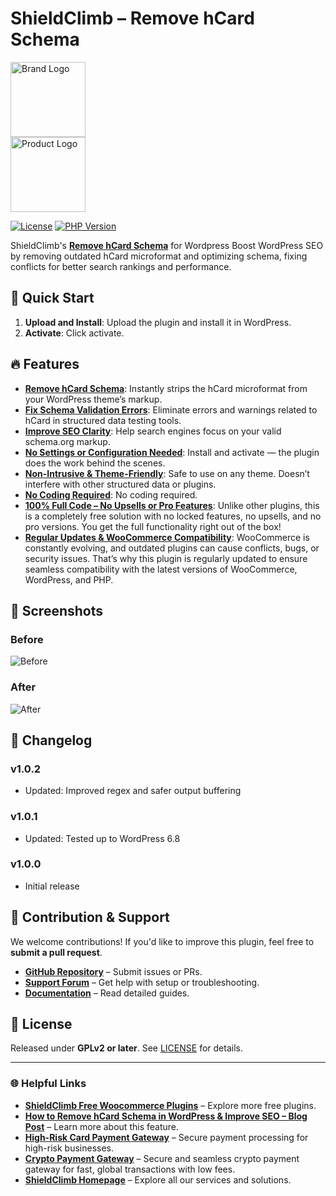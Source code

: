 # ShieldClimb – Remove hCard Schema

<p align="left">
  <img src="https://shieldclimb.com/wp-content/uploads/2025/03/ShieldClimb-logo-with-name-500x200-1.png" alt="Brand Logo" width="120"><br>
  <img src="https://shieldclimb.com/wp-content/uploads/2025/04/shieldclimb-remove-hcard-schema-logo.png" alt="Product Logo" width="120">
</p>

[![License](https://img.shields.io/badge/License-GPLv2%2B-blue)](https://www.gnu.org/licenses/old-licenses/gpl-2.0.html)
[![PHP Version](https://img.shields.io/badge/PHP-7.2+-blue)](https://www.php.net/)

ShieldClimb's **[Remove hCard Schema](https://shieldclimb.com/free-woocommerce-plugins/remove-hcard-schema/)** for Wordpress Boost WordPress SEO by removing outdated hCard microformat and optimizing schema, fixing conflicts for better search rankings and performance.

## 🚀 Quick Start

1. **Upload and Install**: Upload the plugin and install it in WordPress.
2. **Activate**: Click activate.

## 🔥 Features

- **[Remove hCard Schema](https://shieldclimb.com/free-woocommerce-plugins/remove-hcard-schema/)**: Instantly strips the hCard microformat from your WordPress theme’s markup.
- **[Fix Schema Validation Errors](https://shieldclimb.com/free-woocommerce-plugins/remove-hcard-schema/)**: Eliminate errors and warnings related to hCard in structured data testing tools.
- **[Improve SEO Clarity](https://shieldclimb.com/free-woocommerce-plugins/remove-hcard-schema/)**: Help search engines focus on your valid schema.org markup.
- **[No Settings or Configuration Needed](https://shieldclimb.com/free-woocommerce-plugins/remove-hcard-schema/)**: Install and activate — the plugin does the work behind the scenes.
- **[Non-Intrusive & Theme-Friendly](https://shieldclimb.com/free-woocommerce-plugins/remove-hcard-schema/)**: Safe to use on any theme. Doesn’t interfere with other structured data or plugins.
- **[No Coding Required](https://shieldclimb.com/free-woocommerce-plugins/remove-hcard-schema/)**: No coding required.  
- **[100% Full Code – No Upsells or Pro Features](https://shieldclimb.com/free-woocommerce-plugins/remove-hcard-schema/)**: Unlike other plugins, this is a completely free solution with no locked features, no upsells, and no pro versions. You get the full functionality right out of the box!
- **[Regular Updates & WooCommerce Compatibility](https://shieldclimb.com/free-woocommerce-plugins/remove-hcard-schema/)**: WooCommerce is constantly evolving, and outdated plugins can cause conflicts, bugs, or security issues. That’s why this plugin is regularly updated to ensure seamless compatibility with the latest versions of WooCommerce, WordPress, and PHP.

## 📸 Screenshots

### Before
![Before](https://shieldclimb.com/wp-content/uploads/2025/04/before-1.png)

### After
![After](https://shieldclimb.com/wp-content/uploads/2025/04/after.png)

## 📜 Changelog

### v1.0.2
- Updated: Improved regex and safer output buffering

### v1.0.1
- Updated: Tested up to WordPress 6.8

### v1.0.0
- Initial release

## 🤝 Contribution & Support

We welcome contributions! If you'd like to improve this plugin, feel free to **submit a pull request**.

- **[GitHub Repository](https://github.com/shieldclimb/remove-hcard-schema/)** – Submit issues or PRs.
- **[Support Forum](https://shieldclimb.com/contact-us/)** – Get help with setup or troubleshooting.
- **[Documentation](https://shieldclimb.com/free-woocommerce-plugins/remove-hcard-schema/)** – Read detailed guides.

## 📜 License

Released under **GPLv2 or later**. See [LICENSE](https://www.gnu.org/licenses/old-licenses/gpl-2.0.html) for details.

---
### 🌐 Helpful Links
- **[ShieldClimb Free Woocommerce Plugins](https://shieldclimb.com/free-woocommerce-plugins/)** – Explore more free plugins.
- **[How to Remove hCard Schema in WordPress & Improve SEO – Blog Post](https://shieldclimb.com/blog/remove-hcard-schema-in-wordpress/)** – Learn more about this feature.
- **[High-Risk Card Payment Gateway](https://shieldclimb.com/high-risk-card-payment-gateway/)** – Secure payment processing for high-risk businesses.
- **[Crypto Payment Gateway](https://shieldclimb.com/crypto-payment-gateway/)** – Secure and seamless crypto payment gateway for fast, global transactions with low fees. 
- **[ShieldClimb Homepage](https://shieldclimb.com/)** – Explore all our services and solutions.
